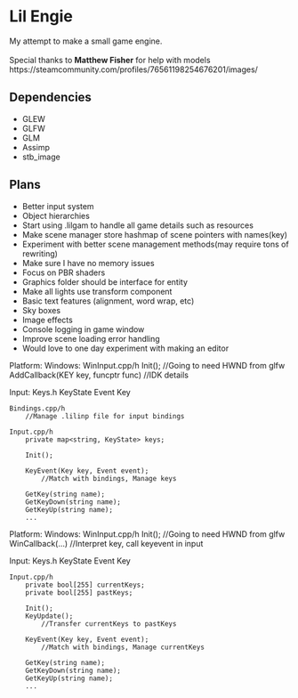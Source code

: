 <h1>Lil Engie</h1>
My attempt to make a small game engine.
<br /> <br />
Special thanks to <b>Matthew Fisher</b> for help with models
<br />
https://steamcommunity.com/profiles/76561198254676201/images/

<h2>Dependencies</h2>
<ul>
  <li>GLEW</li>
  <li>GLFW</li>
  <li>GLM</li>
  <li>Assimp</li>
  <li>stb_image</li>
</ul>

<h2>Plans</h2>
<ul>
  <li>Better input system</li>
  <li>Object hierarchies</li>
  <li>Start using .lilgam to handle all game details such as resources</li>
  <li>Make scene manager store hashmap of scene pointers with names(key)</li>
  <li>Experiment with better scene management methods(may require tons of rewriting)</li>
  <li>Make sure I have no memory issues</li>
  <li>Focus on PBR shaders</li>
  <li>Graphics folder should be interface for entity</li>
  <li>Make all lights use transform component</li>
  <li>Basic text features (alignment, word wrap, etc)</li>
  <li>Sky boxes</li>
  <li>Image effects</li>
  <li>Console logging in game window</li>
  <li>Improve scene loading error handling</li>
  
  <li>Would love to one day experiment with making an editor</li>
</ul>


Platform:
	Windows: 
		WinInput.cpp/h
			Init(); //Going to need HWND from glfw
			AddCallback(KEY key, funcptr func) //IDK details

Input:
	Keys.h
		KeyState
		Event
		Key

	Bindings.cpp/h
		//Manage .lilinp file for input bindings
		
	Input.cpp/h
		private map<string, KeyState> keys;
	
		Init();
	
		KeyEvent(Key key, Event event);
			//Match with bindings, Manage keys
	
		GetKey(string name);
		GetKeyDown(string name);
		GetKeyUp(string name);
		...



Platform:
	Windows: 
		WinInput.cpp/h
			Init(); //Going to need HWND from glfw
			WinCallback(...) //Interpret key, call keyevent in input

Input:
	Keys.h
		KeyState
		Event
		Key
		
	Input.cpp/h
		private bool[255] currentKeys;
		private bool[255] pastKeys;
	
		Init();
		KeyUpdate();
			//Transfer currentKeys to pastKeys
	
		KeyEvent(Key key, Event event);
			//Match with bindings, Manage currentKeys
	
		GetKey(string name);
		GetKeyDown(string name);
		GetKeyUp(string name);
		...


		

